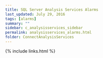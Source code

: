 ```yaml
---
title: SQL Server Analysis Services Alarms
last_updated: July 29, 2016
tags: [alarms]
summary: ""
sidebar: c_analysisservices_sidebar
permalink: analysisservices_alarms.html
folder: ConnectAnalysisServices
---
```





{% include links.html %}

